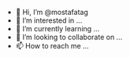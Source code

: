 - 👋 Hi, I’m @mostafatag
- 👀 I’m interested in ...
- 🌱 I’m currently learning ...
- 💞️ I’m looking to collaborate on ...
- 📫 How to reach me ...

<!---
mostafatag/mostafatag is a ✨ special ✨ repository because its `README.md` (this file) appears on your GitHub profile.
You can click the Preview link to take a look at your changes.
--->
